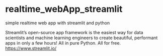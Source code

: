 # realtime_webApp_streamlit
simple realtime web app with streamlit and python

Streamlit’s open-source app framework is the easiest way for data scientists and machine learning engineers to create beautiful, performant apps in only a few hours!  All in pure Python. All for free.
https://www.streamlit.io/
